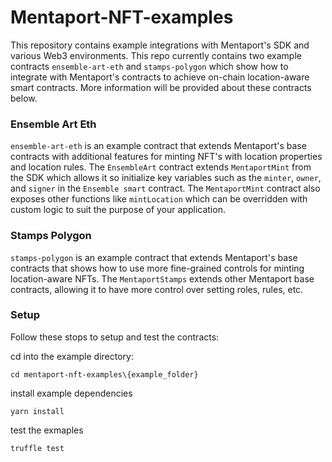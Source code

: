 # Mentaport-NFT-examples

This repository contains example integrations with Mentaport's SDK and various Web3 environments. This repo
currently contains two example contracts `ensemble-art-eth` and `stamps-polygon` which show how to integrate
with Mentaport's contracts to achieve on-chain location-aware smart contracts. More information will be
provided about these contracts below.

### Ensemble Art Eth
`ensemble-art-eth` is an example contract that extends Mentaport's base contracts with additional features for
minting NFT's with location properties and location rules. The `EnsembleArt` contract extends 
`MentaportMint` from  the SDK which allows it so initialize key variables such as the `minter`, `owner`, and 
`signer` in the `Ensemble smart` contract. The `MentaportMint` contract also exposes other functions like 
`mintLocation` which can be overridden with custom logic to suit the purpose of your application.


### Stamps Polygon
`stamps-polygon` is an example contract that extends Mentaport's base contracts that shows how to use more 
fine-grained controls for minting location-aware NFTs. The `MentaportStamps` extends other Mentaport base
contracts, allowing it to have more control over setting roles, rules, etc. 

### Setup
Follow these stops to setup and test the contracts:

cd into the example directory:
```shell
cd mentaport-nft-examples\{example_folder}
```

install example dependencies
```shell
yarn install
```

test the exmaples
```shell
truffle test
```

